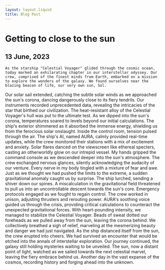 ```yaml
---
layout: layout.liquid
title: Blog Post
---
```


# Getting to close to the sun
13 June, 2023
------------
    As the starship "Celestial Voyager" glided through the cosmic ocean, today marked an exhilarating chapter in our interstellar odyssey. Our crew, comprised of the finest minds from Earth, embarked on a mission to explore the wonders of the galaxy. We found ourselves near the blazing beacon of life, our very own sun, Sol.
Our solar sail extended, catching the subtle solar winds as we approached the sun's corona, dancing dangerously close to its fiery tendrils. Our instruments recorded unprecedented data, revealing the intricacies of the star that birthed our civilization.
    The heat-resistant alloy of the Celestial Voyager's hull was put to the ultimate test. As we dipped into the sun's corona, temperatures soared to levels beyond our initial calculations. The ship's exterior shimmered as it absorbed the immense energy, shielding us from the ferocious solar onslaught.
Inside the control room, tension pulsed through the air. The ship's AI, named AURA, calmly provided real-time updates, while the crew monitored their stations with a mix of excitement and anxiety. Solar flares danced on the viewscreen like ethereal specters, casting an otherworldly glow on our intrepid vessel.
    My hands gripped the command console as we descended deeper into the sun's atmosphere. The crew exchanged nervous glances, silently acknowledging the audacity of our venture. Every nerve in my body tingled with a mixture of fear and awe.
Just as we thought we had pushed the limits to the extreme, a sudden gravitational anomaly caught us by surprise. The ship lurched, sending a shiver down our spines. A miscalculation in the gravitational field threatened to pull us into an uncontrollable descent towards the sun's core.
    Emergency protocols engaged as we fought to regain control. The crew worked in unison, adjusting thrusters and rerouting power. AURA's soothing voice guided us through the crisis, providing critical calculations to counteract the unexpected gravitational forces.
With heart-pounding intensity, we managed to stabilize the Celestial Voyager. Beads of sweat dotted our foreheads as we pulled away from the sun, leaving the corona behind. We collectively breathed a sigh of relief, marveling at the mesmerizing beauty and danger we had just navigated.
    As the ship distanced itself from the sun, the crew erupted into cheers. We had survived an encounter that would be etched into the annals of interstellar exploration. Our journey continued, the galaxy still holding mysteries waiting to be unveiled. The sun, now a distant point of light, watched as we sailed towards the next celestial marvel, leaving the fiery embrace behind us. Another day in the vast expanse of the cosmos, recording history and forging ahead into the unknown.
